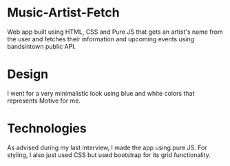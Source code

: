 # Music-Artist-Fetch
Web app built using HTML, CSS and Pure JS that gets an artist's name from the user and fetches their information and upcoming events using bandsintown public API.

# Design
I went for a very minimalistic look using blue and white colors that represents Motive for me.

# Technologies
As advised during my last interview, I made the app using pure JS. For styling, I also just used CSS but used bootstrap for its grid functionality.
